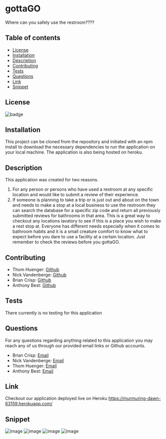 # gottaGO

Where can you safely use the restroom????

## Table of contents

- [License](#license)
- [Installation](#installation)
- [Description](#description)
- [Contributing](#contributing)
- [Tests](#tests)
- [Questions](#questions)
- [Link](#link)
- [Snippet](#snippet)

## License

![badge](https://img.shields.io/static/v1?label=license&message=MIT&color=green)

## Installation

This project can be cloned from the repository and initiated with an npm install to download
the necessary dependencies to run the application on your local machine. The application is
also being hosted on heroku.

## Description

This application was created for two reasons. 
 1. For any person or persons who have used a
restroom at any specific location and would like to submit a review of their experience.
 2. If someone is planning to take a trip or is just out and about on the town and needs to make a stop
at a local business to use the restroom they can search the database for a specific zip code and
return all previously submitted reviews for bathrooms in that area. This is a great way to checkout
any locations lavatory to see if this is a place you wish to make a rest stop at. Everyone has
different needs especially when it comes to bathroom habits and it is a small creature comfort
to know what to expect before you dare to use a facility at a certain location. Just remember to check the reviews before you gottaGO.

## Contributing

- Thom Huenger: [Github](https://github.com/Bartok1945)
- Nick Vandenberge: [Github](https://github.com/nvandenberge)
- Brian Crisp: [Github](https://github.com/bcrisp084)
- Anthony Best: [Github](https://github.com/ahbwebdev)

## Tests

There currently is no testing for this application

## Questions

For any questions regarding anything related to this application you may reach any of us through
our provided email links or Github accounts.

- Brian Crisp: [Email](crisp73001@gmail.com)
- Nick Vandenberge: [Email](nvandenberge14@gmail.com)
- Thom Huenger: [Email](thom.huenger@gmail.com)
- Anthony Best: [Email](ahbwebdev@gmail.com)

## Link

Checkout our application deployed live on Heroku
https://murmuring-dawn-63159.herokuapp.com/

## Snippet

![image](https://user-images.githubusercontent.com/73912705/111084444-ca862480-84e8-11eb-8614-c8b2417e9954.png)
![image](https://user-images.githubusercontent.com/73912705/111084461-dd98f480-84e8-11eb-8d98-b8c022ad3dce.png)
![image](https://user-images.githubusercontent.com/73912705/111084483-f0132e00-84e8-11eb-99c1-951f63088205.png)
![image](https://user-images.githubusercontent.com/73912705/111084496-04efc180-84e9-11eb-9a53-f6bd22982422.png)
